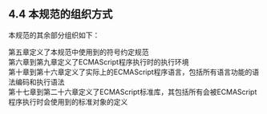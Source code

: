 ## 4.4 本规范的组织方式

本规范的其余部分组织如下：

第五章定义了本规范中使用到的符号约定规范  
第六章到第九章定义了ECMAScript程序执行时的执行环境  
第十章到第十六章定义了实际上的ECMAScript程序语言，包括所有语言功能的语法编码和执行语法  
第十七章到第二十六章定义了ECMAScript标准库，其包括所有会被ECMAScript程序执行时会使用到的标准对象的定义  